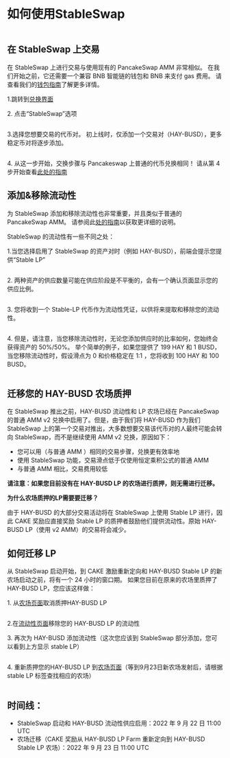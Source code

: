 # 如何使用StableSwap

<figure><img src="../../.gitbook/assets/how-to-stableswap.png" alt=""><figcaption></figcaption></figure>

## 在 StableSwap 上交易&#x20;

在 StableSwap 上进行交易与使用现有的 PancakeSwap AMM 非常相似。 在我们开始之前，它还需要一个兼容 BNB 智能链的钱包和 BNB 来支付 gas 费用。 请查看我们的[钱包指南](../../get-started/wallet-guide.md)了解更多详情。

1.跳转到[兑换界面](https://pancakeswap.finance/swap)

2\. 点击“StableSwap”选项

<figure><img src="../../.gitbook/assets/2.png" alt=""><figcaption></figcaption></figure>

3.选择您想要交易的代币对。 初上线时，仅添加一个交易对（HAY-BUSD），更多稳定币对将逐步添加。

<figure><img src="../../.gitbook/assets/1 (1).png" alt=""><figcaption></figcaption></figure>

4\. 从这一步开始，交换步骤与 Pancakeswap 上普通的代币兑换相同！ 请从第 4 步开始查看[此处的指南](../pancakeswap-exchange/ru-he-jin-hang-jiao-yi.md)



## 添加&移除流动性

为 StableSwap 添加和移除流动性也非常重要，并且类似于普通的 PancakeSwap AMM。 请参阅此[处的指南](../pancakeswap-exchange/ru-he-tian-jia-yi-chu-liu-dong-xing.md)以获取更详细的说明。&#x20;

StableSwap 的流动性有一些不同之处：

&#x20;1.当您选择启用了 StableSwap 的资产对时（例如 HAY-BUSD），前端会提示您提供“Stable LP”

<figure><img src="../../.gitbook/assets/3.png" alt=""><figcaption></figcaption></figure>



&#x20;2\. 两种资产的供应数量可能在供应阶段是不平衡的，会有一个确认页面显示您的供应比例。

<figure><img src="../../.gitbook/assets/4.png" alt=""><figcaption></figcaption></figure>

3\. 您将收到一个 Stable-LP 代币作为流动性凭证，以供将来提取和移除您的流动性。

<figure><img src="../../.gitbook/assets/5.png" alt=""><figcaption></figcaption></figure>

4\. 但是，请注意，当您移除流动性时，无论您添加供应时的比率如何，您始终会获得资产的 50%/50%。 举个简单的例子，如果您提供了 199 HAY 和 1 BUSD，当您移除流动性时，假设滑点为 0 和价格稳定在 1:1 ，您将收到 100 HAY 和 100 BUSD。

<figure><img src="../../.gitbook/assets/7.png" alt=""><figcaption></figcaption></figure>



## 迁移您的 HAY-BUSD 农场质押&#x20;

在 StableSwap 推出之前，HAY-BUSD 流动性和 LP 农场已经在 PancakeSwap 的普通 AMM v2 兑换中启用了。但是，由于我们将 HAY-BUSD 作为我们 StableSwap 上的第一个交易对推出，大多数想要交易该代币对的人最终可能会转向 StableSwap，而不是继续使用 AMM v2 兑换，原因如下：&#x20;

* 您可以用（与普通 AMM ）相同的交易步骤，兑换更有效率地
* 使用 StableSwap 功能，交易滑点低于仅使用恒定乘积公式的普通 AMM&#x20;
* 与普通 AMM 相比，交易费用较低&#x20;

**请注意：如果您目前没有在 HAY-BUSD LP 的农场进行质押，则无需进行迁移。**&#x20;

**为什么农场质押的LP需要要迁移？**&#x20;

由于 HAY-BUSD 的大部分交易活动将在 StableSwap 上使用 Stable LP 进行，因此 CAKE 奖励应直接奖励 Stable LP 的质押者鼓励他们提供流动性。原始 HAY-BUSD LP（使用 v2 AMM）的交易将会减少。

## 如何迁移 LP

从 StableSwap 启动开始，到 CAKE 激励重新定向和 HAY-BUSD Stable LP 的新农场启动之前，将有一个 24 小时的窗口期。 如果您目前在原来的农场里质押了 HAY-BUSD LP，您应该这样做：

&#x20;1\. 从[农场页面](https://pancakeswap.finance/farms)取消质押HAY-BUSD  LP&#x20;

<figure><img src="../../.gitbook/assets/6.png" alt=""><figcaption></figcaption></figure>

&#x20;2.在[流动性页面](https://pancakeswap.finance/liquidity)移除您的 HAY-BUSD LP 的流动性&#x20;

&#x20;3\. 再次为 HAY-BUSD 添加流动性（这次您应该到 StableSwap 部分添加，您可以看到上方显示 stable LP）

<figure><img src="../../.gitbook/assets/3 (2).png" alt=""><figcaption></figcaption></figure>

4\. 重新质押您的HAY-BUSD LP  到[农场页面](https://pancakeswap.finance/farms)（等到9月23日新农场发射后，请根据stable LP 标签查找相应的农场）

<figure><img src="../../.gitbook/assets/8.png" alt=""><figcaption></figcaption></figure>

## 时间线：

* StableSwap 启动和 HAY-BUSD 流动性供应启用：2022 年 9 月 22 日 11:00 UTC&#x20;
* 农场迁移（CAKE 奖励从 HAY-BUSD LP Farm 重新定向到 HAY-BUSD Stable LP 农场）：2022 年 9 月 23 日 11:00 UTC
